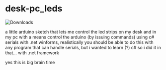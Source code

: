 # desk-pc_leds
![Downloads](https://img.shields.io/github/downloads/hxmid/desk-pc_leds/total.svg)

a little arduino sketch that lets me control the led strips on my desk and in my pc with a means control the arduino (by issuing commands) using c# serials with .net winforms, realistically you should be able to do this with any program that can handle serials, but i wanted to learn (?) c# so i did it in that... with .net framework

yes this is big brain time
